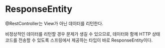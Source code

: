 # ResponseEntity

@RestController는 View가 아닌 데이터를 리턴한다.

비정상적인 데이터를 리턴할 경우 문제가 생길 수 있으므로, 데이터와 함께 HTTP 상태 코드를 전송할 수 있도록 스프링에서 제공하는 타입이 바로 ResponseEntity이다.


